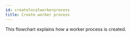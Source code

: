 ```yaml
---
id: createlocalworkerprocess
title: Create worker process
---
```


This flowchart explains how a worker process is created.

<CreateFlowcharts id='createlocalworkerprocess' />
